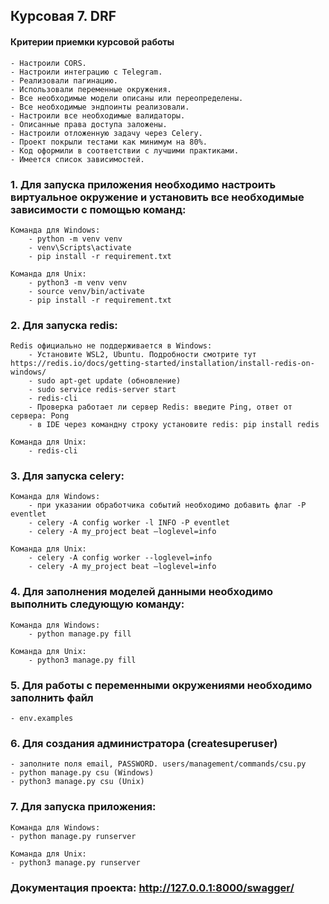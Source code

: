 ## Курсовая 7. DRF

#### Критерии приемки курсовой работы
    - Настроили CORS.
    - Настроили интеграцию с Telegram.
    - Реализовали пагинацию.
    - Использовали переменные окружения.
    - Все необходимые модели описаны или переопределены.
    - Все необходимые эндпоинты реализовали.
    - Настроили все необходимые валидаторы.
    - Описанные права доступа заложены.
    - Настроили отложенную задачу через Celery.
    - Проект покрыли тестами как минимум на 80%.
    - Код оформили в соответствии с лучшими практиками.
    - Имеется список зависимостей.

### 1. Для запуска приложения необходимо настроить виртуальное окружение и установить все необходимые зависимости с помощью команд:
    Команда для Windows:
        - python -m venv venv
        - venv\Scripts\activate
        - pip install -r requirement.txt

    Команда для Unix:
        - python3 -m venv venv
        - source venv/bin/activate 
        - pip install -r requirement.txt

### 2. Для запуска redis:
    Redis официально не поддерживается в Windows: 
        - Установите WSL2, Ubuntu. Подробности смотрите тут https://redis.io/docs/getting-started/installation/install-redis-on-windows/
        - sudo apt-get update (обновление)
        - sudo service redis-server start
        - redis-cli
        - Проверка работает ли сервер Redis: введите Ping, ответ от сервера: Pong
        - в IDE через командну строку установите redis: pip install redis

    Команда для Unix:
        - redis-cli

### 3. Для запуска celery:
    Команда для Windows:
        - при указании обработчика событий необходимо добавить флаг -P eventlet
        - celery -A config worker -l INFO -P eventlet
        - celery -A my_project beat —loglevel=info

    Команда для Unix:
        - celery -A config worker --loglevel=info
        - celery -A my_project beat —loglevel=info

### 4. Для заполнения моделей данными необходимо выполнить следующую команду: 
    Команда для Windows:
        - python manage.py fill

    Команда для Unix:
        - python3 manage.py fill

### 5. Для работы с переменными окружениями необходимо заполнить файл
    - env.examples

### 6. Для создания администратора (createsuperuser)
    - заполните поля email, PASSWORD. users/management/commands/csu.py
    - python manage.py csu (Windows)
    - python3 manage.py csu (Unix)

### 7. Для запуска приложения: 
    Команда для Windows:
    - python manage.py runserver

    Команда для Unix:
    - python3 manage.py runserver

### Документация проекта: http://127.0.0.1:8000/swagger/